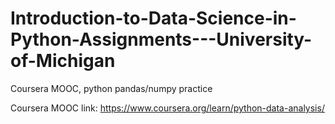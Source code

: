 # Introduction-to-Data-Science-in-Python-Assignments---University-of-Michigan
Coursera MOOC, python pandas/numpy practice

Coursera MOOC link: https://www.coursera.org/learn/python-data-analysis/
